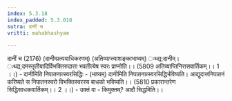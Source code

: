 ```yaml
---
index: 5.3.18
index_padded: 5.3.018
sutra: दानीं च
vritti: mahabhashyam

---
```

 दानीं च (2176) (दानीम्प्रत्ययाधिकरणम्) (अतिव्याप्त्याशङ्काभाष्यम्) ःथ्द्य;दानीम्। ःथ्द्य;दमस्तृतीयादिर्विभक्तिरुदात्ता भवतीत्येष स्वरः प्राप्नोति।। (5809 अतिव्याप्तिनिरासवार्तिकम्।। 1 ।।) - दानीमिति निपातनात्स्वरसिद्धिः - (भाष्यम्) दानीमिति निपातनात्स्वरसिद्धिर्भविष्यति। आद्युदात्तनिपातनं करिष्यते स निपातनस्वरो विभक्तिस्वरस्य बाधको भविष्यति।। (5810 प्रकारान्तरेण सिद्धिसाधकवार्तिकम्।। 2 ।।) - उक्तं वा - किमुक्तम्? आदौ सिद्धमिति।। 